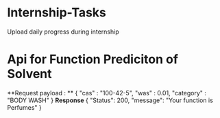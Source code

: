 # Internship-Tasks
Upload daily progress during internship

# Api for Function Prediciton of Solvent
**Request payload : **
      {
        "cas" : "100-42-5",
        "was" : 0.01,
        "category" : "BODY WASH"
    }
**Response**
    {
    "Status": 200,
    "message": "Your function is Perfumes"
    }



